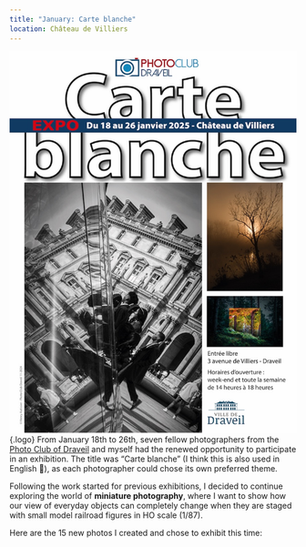```yaml
---
title: "January: Carte blanche"
location: Château de Villiers
---
```


![The exhibition poster](poster.jpg){.logo}
From January 18th to 26th, seven fellow photographers from the [Photo Club of Draveil](https://www.photo-club-draveil.fr/) and myself had the renewed opportunity to participate in an exhibition. The title was “Carte blanche” (I think this is also used in English 🤔), as each photographer could chose its own preferred theme.

Following the work started for previous exhibitions, I decided to continue exploring the world of **miniature photography**, where I want to show how our view of everyday objects can completely change when they are staged with small model railroad figures in HO scale (1/87).

Here are the 15 new photos I created and chose to exhibit this time: